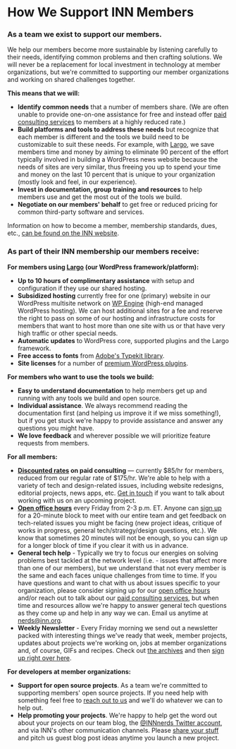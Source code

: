 # How We Support INN Members

### As a team we exist to support our members.

We help our members become more sustainable by listening carefully to their needs, identifying common problems and then crafting solutions. We will never be a replacement for local investment in technology at member organizations, but we're committed to supporting our member organizations and working on shared challenges together.

**This means that we will:**
 
-  **Identify common needs** that a number of members share. (We are often unable to provide one-on-one assistance for free and instead offer [paid consulting services](/how-to-work-with-us/consulting) to members at a highly reduced rate.)
-  **Build platforms and tools to address these needs** but recognize that each member is different and the tools we build need to be customizable to suit these needs. For example, with [Largo](http://largoproject.org), we save members time and money by aiming to eliminate 90 percent of the effort typically involved in building a WordPress news website because the needs of sites are very similar, thus freeing you up to spend your time and money on the last 10 percent that is unique to your organization (mostly look and feel, in our experience).
-  **Invest in documentation, group training and resources** to help members use and get the most out of the tools we build.
-  **Negotiate on our members' behalf** to get free or reduced pricing for common third-party software and services.

Information on how to become a member, membership standards, dues, etc., [can be found on the INN website](http://inn.org/members/become-a-member/).

### As part of their INN membership our members receive:

**For members using [Largo](http://largoproject.org) (our WordPress framework/platform):**

-  **Up to 10 hours of complimentary assistance** with setup and configuration if they use our shared hosting.
-  **Subsidized hosting** currently free for one (primary) website in our WordPress multisite network on [WP Engine](http://www.shareasale.com/r.cfm?B=394686&U=1006149&M=41388&urllink=) (high-end managed WordPress hosting). We can host additional sites for a fee and reserve the right to pass on some of our hosting and infrastructure costs for members that want to host more than one site with us or that have very high traffic or other special needs.
-  **Automatic updates** to WordPress core, supported plugins and the Largo framework.
-  **Free access to fonts** from [Adobe's Typekit library](https://typekit.com/).
-  **Site licenses** for a number of [premium WordPress plugins](http://largo.readthedocs.org/users/plugins.html#complete-list-of-plugins-available).

**For members who want to use the tools we build:**

-  **Easy to understand documentation** to help members get up and running with any tools we build and open source.
-  **Individual assistance**. We always recommend reading the documentation first (and helping us improve it if we miss something!), but if you get stuck we're happy to provide assistance and answer any questions you might have.
-  **We love feedback** and wherever possible we will prioritize feature requests from members.

**For all members:**

-  **[Discounted rates](/how-to-work-with-us/consulting/consulting-rates.md) on paid consulting** — currently $85/hr for members, reduced from our regular rate of $175/hr. We're able to help with a variety of tech and design-related issues, including website redesigns, editorial projects, news apps, etc. [Get in touch](mailto:nerds@inn.org) if you want to talk about working with us on an upcoming project.
-  **[Open office hours](/projects/office-hours/)** every Friday from 2-3 p.m. ET. Anyone can [sign up](https://docs.google.com/spreadsheets/d/1p-twn2D8oow7vXBfkcdYcZnVA4z8Q42OMs77KlHwf-g/edit) for a 20-minute block to meet with our entire team and get feedback on tech-related issues you might be facing (new project ideas, critique of works in progress, general tech/strategy/design questions, etc.). We know that sometimes 20 minutes will not be enough, so you can sign up for a longer block of time if you clear it with us in advance.
-  **General tech help** - Typically we try to focus our energies on solving problems best tackled at the network level (i.e. - issues that affect more than one of our members), but we understand that not every member is the same and each faces unique challenges from time to time. If you have questions and want to chat with us about issues specific to your organization, please consider signing up for our [open office hours](/projects/office-hours) and/or reach out to talk about our [paid consulting services](/how-to-work-with-us/consulting), but when time and resources allow we're happy to answer general tech questions as they come up and help in any way we can. Email us anytime at [nerds@inn.org](mailto:nerds@inn.org). 
-  **Weekly Newsletter** - Every Friday morning we send out a newsletter packed with interesting things we've ready that week, member projects, updates about projects we're working on, jobs at member organizations and, of course, GIFs and recipes. Check out [the archives](http://nerds.inn.org/category/newsletter/) and then [sign up right over here](http://eepurl.com/8MLZr).

**For developers at member organizations:**

-  **Support for open source projects**. As a team we're committed to supporting members' open source projects. If you need help with something feel free to [reach out to us](mailto:nerds@inn.org) and we'll do whatever we can to help out.
-  **Help promoting your projects**. We're happy to help get the word out about your projects on our team blog, the [@INNnerds Twitter account](http://twitter.com/innnerds), and via INN's other communication channels. Please [share your stuff](http://nerds.inn.org) and pitch us guest blog post ideas anytime you launch a new project.
